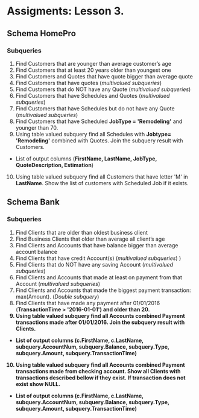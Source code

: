 # Assigments: Lesson 3.

## Schema HomePro

### Subqueries

1. Find Customers that are younger than average customer’s age
2. Find Customers that at least 20 years older than youngest one 
3. Find Customers and Quotes that have quote bigger than average quote 
4. Find Customers that have quotes (<i>multivalued subqueries</i>) 
5. Find Customers that do NOT have any Quote (<em>multivalued subqueries</em>) 
6. Find Customers that have Schedules and Quotes (<i>multivalued subqueries</i>) 
7. Find Customers that have Schedules but do not have any Quote (<i>multivalued subqueries</i>) 
8. Find Customers that have Scheduled <b>JobType = 'Remodeling'</b> and younger than 70. 
9. Using table valued subquery find all Schedules with <b>Jobtype= 'Remodeling'</b> combined with Quotes. Join the subquery result with Customers.
-	List of output columns (<b>FirstName, LastName, JobType, QuoteDescription, Estimation</b>)
10. Using table valued subquery find all Customers that have letter 'M' in <b>LastName</b>. Show the list of customers with Scheduled Job if it exists.

## Schema Bank 

### Subqueries

1. Find Clients that are older than oldest business client 
2. Find Business Clients that older than average all client’s age 
3. Find Clients and Accounts that have balance bigger than average account balance 
4. Find Clients that have credit Account(s) (<i>multivalued subqueries</i>) ) 
5. Find Clients that do NOT have any saving Account (<i>multivalued subqueries</i>)  
6. Find Clients and Accounts that made at least on payment from that Account (<i>multivalued subqueries</i>) 
7. Find Clients and Accounts that made the biggest payment transaction: max(Amount). (<i>Double subquery</i>) 
8. Find Clients that have made any payment after 01/01/2016 (<b>TransactionTime > '2016-01-01'<b>) and older than 20. 
9. Using table valued subquery find all Accounts combined Payment transactions made after 01/01/2016. Join the subquery result with Clients.
-	List of output columns (<b>c.FirstName, c.LastName, subquery.AccountNum, subquery.Balance, subquery.Type, subquery.Amount, subquery.TransactionTime</b>) 
10. Using table valued subquery find all Accounts combined Payment transactions made from checking account. Show all Clients with transactions described bellow if they exist. If transaction does not exist show NULL.
- List of output columns (<b>c.FirstName, c.LastName, subquery.AccountNum, subquery.Balance, subquery.Type, subquery.Amount, subquery.TransactionTime</b>)